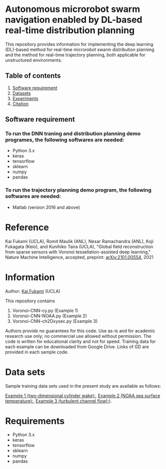 # Autonomous microrobot swarm navigation enabled by DL-based real-time distribution planning
This repository provides information for implementing the deep learning (DL)-based method for real-time microrobot swarm distribution planning and the method for real-time trajectory planning, both applicable for unstructured environments.

## Table of contents
1. [Software requirement](##Softwarerequirement)
2. [Datasets](#Datasets)
3. [Experiments](#Experiments)
4. [Citation](#citation)


## Software requirement

### To run the DNN traning and distribution planning demo programes, the following softwares are needed:
* Python 3.x  
* keras  
* tensorflow
* sklearn
* numpy
* pandas

### To run the trajectory planning demo program, the following softwares are needed:
* Matlab (version 2016 and above)  

# Reference
Kai Fukami (UCLA), Romit Maulik (ANL), Nesar Ramachandra (ANL), Koji Fukagata (Keio), and Kunihiko Taira (UCLA), "Global field reconstruction from sparse sensors with Voronoi tessellation-assisted deep learning," Nature Machine Intelligence, accepted, preprint: [arXiv:2101.00554](https://arxiv.org/abs/2101.00554), 2021

# Information
Author: [Kai Fukami](https://scholar.google.co.jp/citations?user=ipJb8qcAAAAJ&hl=en) (UCLA)

This repository contains

1. Voronoi-CNN-cy.py (Example 1)
2. Voronoi-CNN-NOAA.py (Example 2)
3. Voronoi-CNN-ch2Dxysec.py (Example 3)

Authors provide no guarantees for this code. Use as-is and for academic research use only; no commercial use allowed without permission. The code is written for educational clarity and not for speed.
Training data for each example can be downloaded from Google Drive. Links of GD are provided in each sample code. 

# Data sets
Sample training data sets used in the present study are available as follows:

[Example 1 (two-dimensional cylinder wake):](https://drive.google.com/drive/folders/1K7upSyHAIVtsyNAqe6P8TY1nS5WpxJ2c?usp=sharing),
[Example 2 (NOAA sea surface temperature):](https://drive.google.com/drive/folders/1pVW4epkeHkT2WHZB7Dym5IURcfOP4cXu?usp=sharing),
[Example 3 (turbulent channel flow):](https://drive.google.com/drive/folders/1xIY_jIu-hNcRY-TTf4oYX1Xg4_fx8ZvD?usp=sharing)).


# Requirements
* Python 3.x  
* keras  
* tensorflow
* sklearn
* numpy
* pandas
